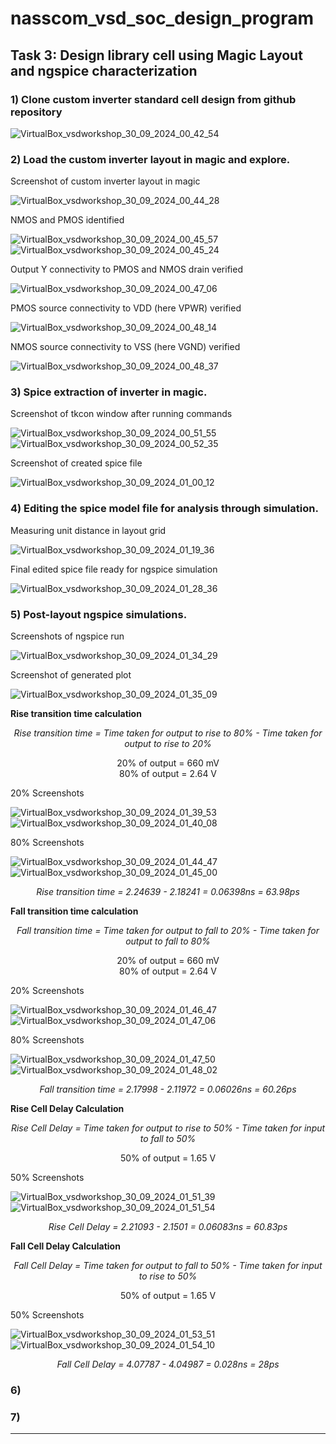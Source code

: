 # nasscom_vsd_soc_design_program
## Task 3: Design library cell using Magic Layout and ngspice characterization
### 1) Clone custom inverter standard cell design from github repository  

![VirtualBox_vsdworkshop_30_09_2024_00_42_54](https://github.com/user-attachments/assets/4f6ecdc2-f3fe-4d81-b2fe-58a448b64410)


### 2) Load the custom inverter layout in magic and explore.  

Screenshot of custom inverter layout in magic  

![VirtualBox_vsdworkshop_30_09_2024_00_44_28](https://github.com/user-attachments/assets/e909d9b2-d356-4aa3-a56e-76eb86ef5c85)

NMOS and PMOS identified  

![VirtualBox_vsdworkshop_30_09_2024_00_45_57](https://github.com/user-attachments/assets/0fac7335-b385-4d1b-bdf2-8566876b6208)
![VirtualBox_vsdworkshop_30_09_2024_00_45_24](https://github.com/user-attachments/assets/6a438541-e873-41eb-b141-d48609c43802)

Output Y connectivity to PMOS and NMOS drain verified  

![VirtualBox_vsdworkshop_30_09_2024_00_47_06](https://github.com/user-attachments/assets/308a922c-33f9-4f55-93b6-f999b4c3c60c)

PMOS source connectivity to VDD (here VPWR) verified  

![VirtualBox_vsdworkshop_30_09_2024_00_48_14](https://github.com/user-attachments/assets/0c52dc31-e113-4e1a-83c3-15d5c9c8fc65)

NMOS source connectivity to VSS (here VGND) verified  

![VirtualBox_vsdworkshop_30_09_2024_00_48_37](https://github.com/user-attachments/assets/39a723d7-6827-4d23-92bb-b82ff168fe57)


### 3) Spice extraction of inverter in magic.  

Screenshot of tkcon window after running commands  

![VirtualBox_vsdworkshop_30_09_2024_00_51_55](https://github.com/user-attachments/assets/c1218a7d-fec8-4960-abb1-54c3930c1549)
![VirtualBox_vsdworkshop_30_09_2024_00_52_35](https://github.com/user-attachments/assets/51729673-38ae-44fd-a9ab-d7ddb4d3e9cf)

Screenshot of created spice file  

![VirtualBox_vsdworkshop_30_09_2024_01_00_12](https://github.com/user-attachments/assets/3b5c4a5c-76f9-470c-984f-169446b40724)



### 4) Editing the spice model file for analysis through simulation.  

Measuring unit distance in layout grid  

![VirtualBox_vsdworkshop_30_09_2024_01_19_36](https://github.com/user-attachments/assets/08be0a0c-631a-46be-a3fd-cdc00e57c8cc)

Final edited spice file ready for ngspice simulation  

![VirtualBox_vsdworkshop_30_09_2024_01_28_36](https://github.com/user-attachments/assets/65f3888a-70b9-4086-a9fb-9ca26626d84b)


### 5) Post-layout ngspice simulations.  

Screenshots of ngspice run  

![VirtualBox_vsdworkshop_30_09_2024_01_34_29](https://github.com/user-attachments/assets/a20474e9-ff30-4c53-8e2a-df33035125a4)

Screenshot of generated plot  

![VirtualBox_vsdworkshop_30_09_2024_01_35_09](https://github.com/user-attachments/assets/d2c3977f-1fcb-4748-abe6-2571ec53523e)

**Rise transition time calculation**  

<div align="center">

*Rise transition time = Time taken for output to rise to 80% - Time taken for output to rise to 20%*

20% of output = 660 mV  
80% of output = 2.64 V

</div>

20% Screenshots  

![VirtualBox_vsdworkshop_30_09_2024_01_39_53](https://github.com/user-attachments/assets/9b9103c9-79b1-47f2-9db7-22ef773228d8)
![VirtualBox_vsdworkshop_30_09_2024_01_40_08](https://github.com/user-attachments/assets/c790d2a5-3ade-4827-8547-d5b6b26cf48b)

80% Screenshots  

![VirtualBox_vsdworkshop_30_09_2024_01_44_47](https://github.com/user-attachments/assets/7a66e981-2121-411a-a028-17d08b7c5897)
![VirtualBox_vsdworkshop_30_09_2024_01_45_00](https://github.com/user-attachments/assets/1505dad1-7106-4b4f-81b8-e57e788635c2)
<div align="center">

*Rise transition time = 2.24639 - 2.18241 = 0.06398ns = 63.98ps*

</div>


**Fall transition time calculation**

<div align="center">

*Fall transition time = Time taken for output to fall to 20% - Time taken for output to fall to 80%*

20% of output = 660 mV  
80% of output = 2.64 V

</div>

20% Screenshots  

![VirtualBox_vsdworkshop_30_09_2024_01_46_47](https://github.com/user-attachments/assets/727e3f57-ea7d-4ecd-9e11-f4237b42ab90)
![VirtualBox_vsdworkshop_30_09_2024_01_47_06](https://github.com/user-attachments/assets/f9225a6b-5bd5-4e2a-beba-f62e8205291d)

80% Screenshots  

![VirtualBox_vsdworkshop_30_09_2024_01_47_50](https://github.com/user-attachments/assets/07727d32-3162-4243-bd95-a07bb276ac11)
![VirtualBox_vsdworkshop_30_09_2024_01_48_02](https://github.com/user-attachments/assets/80ebfb35-fcc1-41bb-a4ac-25442abe5e04)

<div align="center">

*Fall transition time = 2.17998 - 2.11972 = 0.06026ns = 60.26ps*

</div>

**Rise Cell Delay Calculation** 

<div align="center">

*Rise Cell Delay = Time taken for output to rise to 50% - Time taken for input to fall to 50%*

50% of output = 1.65 V  

</div>

50% Screenshots 

![VirtualBox_vsdworkshop_30_09_2024_01_51_39](https://github.com/user-attachments/assets/bdaf1d8e-7a05-4990-a40b-6eaefa7665b5)
![VirtualBox_vsdworkshop_30_09_2024_01_51_54](https://github.com/user-attachments/assets/5650756b-028c-491d-ae67-41dcc891e6db)

<div align="center">

*Rise Cell Delay = 2.21093 - 2.1501 = 0.06083ns = 60.83ps*

</div>

**Fall Cell Delay Calculation**
<div align="center">

*Fall Cell Delay = Time taken for output to fall to 50% - Time taken for input to rise to 50%*

50% of output = 1.65 V  

</div>

50% Screenshots  

![VirtualBox_vsdworkshop_30_09_2024_01_53_51](https://github.com/user-attachments/assets/3e72a29c-54a3-44e7-a7fc-3a27f11e5c77)
![VirtualBox_vsdworkshop_30_09_2024_01_54_10](https://github.com/user-attachments/assets/d5f9a226-779e-44a8-97ff-c33d78675a1a)


<div align="center">

*Fall Cell Delay = 4.07787 - 4.04987 = 0.028ns = 28ps*

</div>

### 6) 



### 7) 


** ** 
